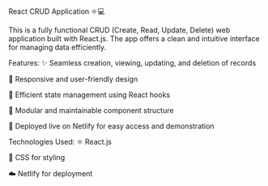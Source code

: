 React CRUD Application ⚛️💻

This is a fully functional CRUD (Create, Read, Update, Delete) web application built with React.js. The app offers a clean and intuitive interface for managing data efficiently.

Features:
✨ Seamless creation, viewing, updating, and deletion of records

📱 Responsive and user-friendly design

🔄 Efficient state management using React hooks

🧩 Modular and maintainable component structure

🚀 Deployed live on Netlify for easy access and demonstration

Technologies Used:
⚛️ React.js

🎨 CSS for styling

☁️ Netlify for deployment
